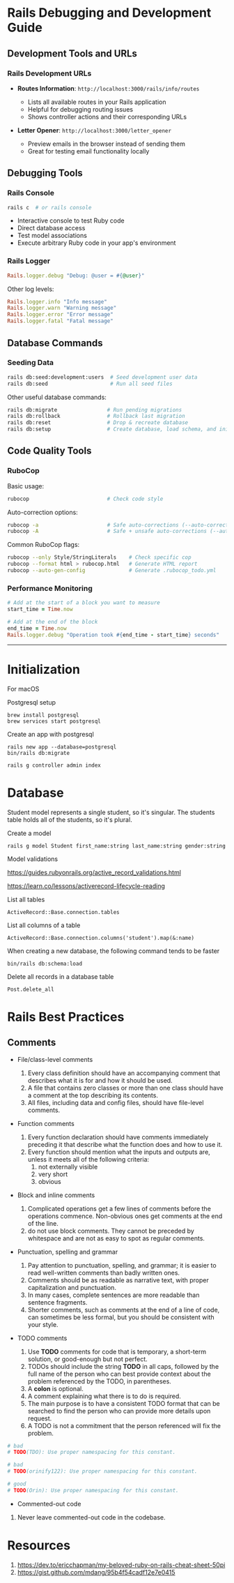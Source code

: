 
# Rails Debugging and Development Guide

## Development Tools and URLs

### Rails Development URLs

- **Routes Information**: `http://localhost:3000/rails/info/routes`

  - Lists all available routes in your Rails application
  - Helpful for debugging routing issues
  - Shows controller actions and their corresponding URLs

- **Letter Opener**: `http://localhost:3000/letter_opener`
  - Preview emails in the browser instead of sending them
  - Great for testing email functionality locally

## Debugging Tools

### Rails Console

```bash
rails c  # or rails console
```

- Interactive console to test Ruby code
- Direct database access
- Test model associations
- Execute arbitrary Ruby code in your app's environment

### Rails Logger

```ruby
Rails.logger.debug "Debug: @user = #{@user}"
```

Other log levels:

```ruby
Rails.logger.info "Info message"
Rails.logger.warn "Warning message"
Rails.logger.error "Error message"
Rails.logger.fatal "Fatal message"
```

## Database Commands

### Seeding Data

```bash
rails db:seed:development:users  # Seed development user data
rails db:seed                    # Run all seed files
```

Other useful database commands:

```bash
rails db:migrate                # Run pending migrations
rails db:rollback               # Rollback last migration
rails db:reset                  # Drop & recreate database
rails db:setup                  # Create database, load schema, and initialize with seed data
```

## Code Quality Tools

### RuboCop

Basic usage:

```bash
rubocop                         # Check code style
```

Auto-correction options:

```bash
rubocop -a                      # Safe auto-corrections (--auto-correct)
rubocop -A                      # Safe + unsafe auto-corrections (--auto-correct-all)
```

Common RuboCop flags:

```bash
rubocop --only Style/StringLiterals    # Check specific cop
rubocop --format html > rubocop.html   # Generate HTML report
rubocop --auto-gen-config              # Generate .rubocop_todo.yml
```

### Performance Monitoring

```ruby
# Add at the start of a block you want to measure
start_time = Time.now

# Add at the end of the block
end_time = Time.now
Rails.logger.debug "Operation took #{end_time - start_time} seconds"
```

----------------------------

# Initialization

For macOS

Postgresql setup
```
brew install postgresql
brew services start postgresql
```

Create an app with postgresql

```
rails new app --database=postgresql
bin/rails db:migrate
```

```
rails g controller admin index
```



# Database

Student model represents a single student, so it's singular. The students table holds all of the students, so it's plural.

Create a model

```
rails g model Student first_name:string last_name:string gender:string
```

Model validations

https://guides.rubyonrails.org/active_record_validations.html

https://learn.co/lessons/activerecord-lifecycle-reading


List all tables
```
ActiveRecord::Base.connection.tables
```

List all columns of a table
```
ActiveRecord::Base.connection.columns('student').map(&:name)
```

When creating a new database, the following command tends to be faster

```
bin/rails db:schema:load
```

Delete all records in a database table

```
Post.delete_all
```


# **Rails Best Practices**

## Comments

* File/class-level comments

    1. Every class definition should have an accompanying comment
       that describes what it is for and how it should be used.
    2. A file that contains zero classes or more than one class should have
       a comment at the top describing its contents.
    3. All files, including data and config files, should have file-level comments.

* Function comments
    1. Every function declaration should have comments immediately
       preceding it that describe what the function does and how to use it.
    2. Every function should mention what the inputs and outputs are,
       unless it meets all of the following criteria:
        1. not externally visible
        2. very short
        3. obvious

* Block and inline comments
    1. Complicated operations get a few lines of comments before
       the operations commence. Non-obvious ones get comments at the end of the line.
    2. do not use block comments. They cannot be preceded by whitespace and are not
       as easy to spot as regular comments.
* Punctuation, spelling and grammar
    1. Pay attention to punctuation, spelling, and grammar;
       it is easier to read well-written comments than badly written ones.
    2. Comments should be as readable as narrative text,
       with proper capitalization and punctuation.
    3. In many cases, complete sentences are more readable than sentence fragments.
    4. Shorter comments, such as comments at the end of a line of code, can sometimes be
       less formal, but you should be consistent with your style.
* TODO comments
    1. Use **TODO** comments for code that is temporary,
       a short-term solution, or good-enough but not perfect.
    2. TODOs should include the string **TODO** in all caps, followed by the full name of the person who can best provide
       context about the problem referenced by the TODO, in parentheses.
    3. A **colon** is optional.
    4. A comment explaining what there is to do is required.
    5. The main purpose is to have a consistent TODO format that can be searched to find the person who can provide more details upon request.
    6. A TODO is not a commitment that the person referenced will fix the problem.

```ruby
# bad
# TODO(TDO): Use proper namespacing for this constant.

# bad
# TODO(orinify122): Use proper namespacing for this constant.

# good
# TODO(Orin): Use proper namespacing for this constant.
```

* Commented-out code

1. Never leave commented-out code in the codebase.



# Resources
1. https://dev.to/ericchapman/my-beloved-ruby-on-rails-cheat-sheet-50pi
2. https://gist.github.com/mdang/95b4f54cadf12e7e0415
